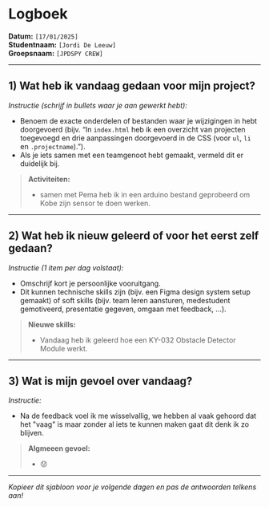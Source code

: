 # Logboek

**Datum:** `[17/01/2025]`  
**Studentnaam:** `[Jordi De Leeuw]`  
**Groepsnaam:** `[JPDSPY CREW]`

---

## 1) Wat heb ik vandaag gedaan voor mijn project?

*Instructie (schrijf in bullets waar je aan gewerkt hebt):*  
- Benoem de exacte onderdelen of bestanden waar je wijzigingen in hebt doorgevoerd (bijv. “In `index.html` heb ik een overzicht van projecten toegevoegd en drie aanpassingen doorgevoerd in de CSS (voor `ul`, `li` en `.projectname`).”).  
- Als je iets samen met een teamgenoot hebt gemaakt, vermeld dit er duidelijk bij.


> **Activiteiten:**  
> - samen met Pema heb ik in een arduino bestand geprobeerd om Kobe zijn sensor te doen werken.

---
## 2) Wat heb ik nieuw geleerd of voor het eerst zelf gedaan?

*Instructie (1 item per dag volstaat):*  
- Omschrijf kort je persoonlijke vooruitgang.  
- Dit kunnen technische skills zijn (bijv. een Figma design system setup gemaakt) of soft skills (bijv. team leren aansturen, medestudent gemotiveerd, presentatie gegeven, omgaan met feedback, ...).


> **Nieuwe skills:**  
> - Vandaag heb ik geleerd hoe een KY-032 Obstacle Detector Module werkt.

---

## 3) Wat is mijn gevoel over vandaag?

*Instructie:*  
- Na de feedback voel ik me wisselvallig, we hebben al vaak gehoord dat het "vaag" is maar zonder al iets te kunnen maken gaat dit denk ik zo blijven.


> **Algmeeen gevoel:**  
> - 😟

---

*Kopieer dit sjabloon voor je volgende dagen en pas de antwoorden telkens aan!*
